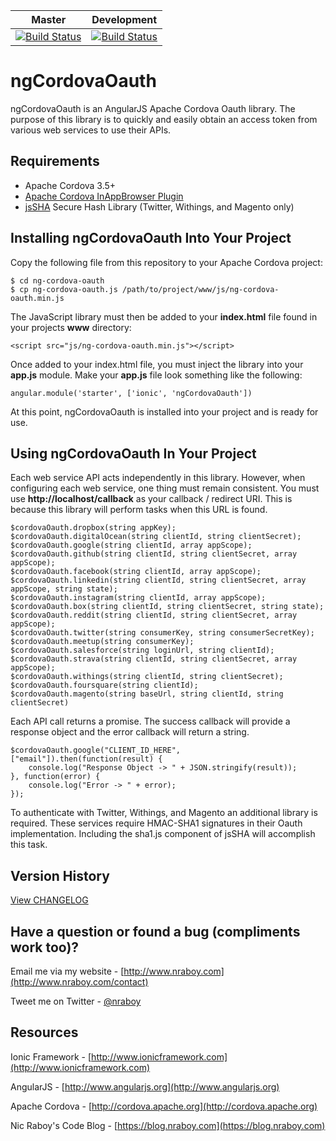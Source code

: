 | Master                                                                                                                            | Development                                                                                                                            |
|-----------------------------------------------------------------------------------------------------------------------------------|----------------------------------------------------------------------------------------------------------------------------------------|
| [![Build Status](https://travis-ci.org/nraboy/ng-cordova-oauth.svg?branch=master)](https://travis-ci.org/nraboy/ng-cordova-oauth) | [![Build Status](https://travis-ci.org/nraboy/ng-cordova-oauth.svg?branch=development)](https://travis-ci.org/nraboy/ng-cordova-oauth) |

ngCordovaOauth
==============================

ngCordovaOauth is an AngularJS Apache Cordova Oauth library.  The purpose of this library is to
quickly and easily obtain an access token from various web services to use their APIs.


Requirements
-------------

* Apache Cordova 3.5+
* [Apache Cordova InAppBrowser Plugin](http://cordova.apache.org/docs/en/3.0.0/cordova_inappbrowser_inappbrowser.md.html)
* [jsSHA](https://github.com/Caligatio/jsSHA) Secure Hash Library (Twitter, Withings, and Magento only)


Installing ngCordovaOauth Into Your Project
-------------

Copy the following file from this repository to your Apache Cordova project:

    $ cd ng-cordova-oauth
    $ cp ng-cordova-oauth.js /path/to/project/www/js/ng-cordova-oauth.min.js

The JavaScript library must then be added to your **index.html** file found in your projects **www**
directory:

    <script src="js/ng-cordova-oauth.min.js"></script>

Once added to your index.html file, you must inject the library into your **app.js** module.  Make your
**app.js** file look something like the following:

    angular.module('starter', ['ionic', 'ngCordovaOauth'])

At this point, ngCordovaOauth is installed into your project and is ready for use.


Using ngCordovaOauth In Your Project
-------------

Each web service API acts independently in this library.  However, when configuring each web service, one thing must remain
consistent.  You must use **http://localhost/callback** as your callback / redirect URI.  This is because this library will
perform tasks when this URL is found.

    $cordovaOauth.dropbox(string appKey);
    $cordovaOauth.digitalOcean(string clientId, string clientSecret);
    $cordovaOauth.google(string clientId, array appScope);
    $cordovaOauth.github(string clientId, string clientSecret, array appScope);
    $cordovaOauth.facebook(string clientId, array appScope);
    $cordovaOauth.linkedin(string clientId, string clientSecret, array appScope, string state);
    $cordovaOauth.instagram(string clientId, array appScope);
    $cordovaOauth.box(string clientId, string clientSecret, string state);
    $cordovaOauth.reddit(string clientId, string clientSecret, array appScope);
    $cordovaOauth.twitter(string consumerKey, string consumerSecretKey);
    $cordovaOauth.meetup(string consumerKey);
    $cordovaOauth.salesforce(string loginUrl, string clientId);
    $cordovaOauth.strava(string clientId, string clientSecret, array appScope);
    $cordovaOauth.withings(string clientId, string clientSecret);
    $cordovaOauth.foursquare(string clientId);
    $cordovaOauth.magento(string baseUrl, string clientId, string clientSecret)

Each API call returns a promise.  The success callback will provide a response object and the error
callback will return a string.

    $cordovaOauth.google("CLIENT_ID_HERE", ["email"]).then(function(result) {
        console.log("Response Object -> " + JSON.stringify(result));
    }, function(error) {
        console.log("Error -> " + error);
    });

To authenticate with Twitter, Withings, and Magento an additional library is required.  These services require HMAC-SHA1 signatures in their Oauth
implementation.  Including the sha1.js component of jsSHA will accomplish this task.


Version History
-------------

[View CHANGELOG](CHANGELOG.md)


Have a question or found a bug (compliments work too)?
-------------

Email me via my website - [http://www.nraboy.com](http://www.nraboy.com/contact)

Tweet me on Twitter - [@nraboy](https://www.twitter.com/nraboy)


Resources
-------------

Ionic Framework - [http://www.ionicframework.com](http://www.ionicframework.com)

AngularJS - [http://www.angularjs.org](http://www.angularjs.org)

Apache Cordova - [http://cordova.apache.org](http://cordova.apache.org)

Nic Raboy's Code Blog - [https://blog.nraboy.com](https://blog.nraboy.com)
